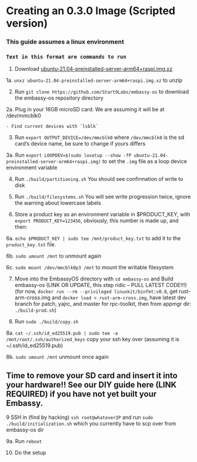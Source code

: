 # Creating an 0.3.0 Image (Scripted version)
### This guide assumes a linux environment
### `Text in this format are commands to run`

1. Download [ubuntu-21.04-preinstalled-server-arm64+raspi.img.xz](https://ubuntu.com/download/raspberry-pi/thank-you?version=21.04&architecture=server-arm64+raspi)

1a. `unxz ubuntu-21.04-preinstalled-server-arm64+raspi.img.xz` to unzip

2. Run `git clone https://github.com/Start9Labs/embassy-os` to download the embassy-os repository directory

2a. Plug in your 16GB microSD card. We are assuming it will be at /dev/mmcblk0

	- Find current devices with `lsblk`

3. Run `export OUTPUT_DEVICE=/dev/mmcblk0` where `/dev/mmcblk0` is the sd card’s device name, be sure to change if yours differs

3a. Run `export LOOPDEV=$(sudo losetup --show -fP ubuntu-21.04-preinstalled-server-arm64+raspi.img)` to set the `.img` file as a loop device environment variable

4. Run `./build/partitioning.sh` You should see confirmation of write to disk

5. Run `./build/filesystems.sh` You will see write progression twice, ignore the warning about lowercase labels

6. Store a product key as an environment variable in $PRODUCT_KEY, with `export PRODUCT_KEY=123456`, obviously, this number is made up, and then:

6a. `echo $PRODUCT_KEY | sudo tee /mnt/product_key.txt` to add it to the `product_key.txt` file.

6b. `sudo umount /mnt` to unmount again

6c. `sudo mount /dev/mmcblk0p3 /mnt` to mount the writable filesystem

7. Move into the EmbassyOS directory with `cd embassy-os` and Build embassy-os (LINK OR UPDATE, this step ridic – PULL LATEST CODE!!!) (for now, `docker run --rm --privileged linuxkit/binfmt:v0.8`, get rust-arm-cross.img and `docker load < rust-arm-cross.img`, have latest dev branch for patch, yajrc, and master for rpc-toolkit, then from appmgr dir: `./build-prod.sh`)

8. Run `sudo ./build/copy.sh`

8a. `cat ~/.ssh/id_ed25519.pub | sudo tee -a /mnt/root/.ssh/authorized_keys` copy your ssh key over (assuming it is ~/.ssh/id_ed25519.pub)

8b. `sudo umount /mnt` unmount once again

## Time to remove your SD card and insert it into your hardware!!  See our DIY guide here (LINK REQUIRED) if you have not yet built your Embassy.

9 SSH in (find by hacking) `ssh root@whateverIP` and run `sudo ./build/initialization.sh` which you currently have to scp over from embassy-os dir

9a. Run `reboot`

10. Do the setup

